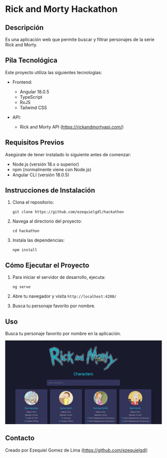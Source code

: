 # Rick and Morty Hackathon

## Descripción
Es una aplicación web que permite buscar y filtrar personajes de la serie Rick and Morty.

## Pila Tecnológica
Este proyecto utiliza las siguientes tecnologías:

- Frontend:
  - Angular 18.0.5
  - TypeScript
  - RxJS
  - Tailwind CSS

- API:
  - Rick and Morty API (https://rickandmortyapi.com/)

## Requisitos Previos
Asegúrate de tener instalado lo siguiente antes de comenzar:

- Node.js (versión 18.x o superior)
- npm (normalmente viene con Node.js)
- Angular CLI (versión 18.0.5)

## Instrucciones de Instalación

1. Clona el repositorio:
   ```
   git clone https://github.com/ezequielgdl/hackathon
   ```

2. Navega al directorio del proyecto:
   ```
   cd hackathon
   ```

3. Instala las dependencias:
   ```
   npm install
   ```

## Cómo Ejecutar el Proyecto

1. Para iniciar el servidor de desarrollo, ejecuta:
   ```
   ng serve
   ```

2. Abre tu navegador y visita `http://localhost:4200/`

3. Busca tu personaje favorito por nombre.

## Uso
Busca tu personaje favorito por nombre en la aplicación.

![Captura de pantalla de la aplicación](/public/screenshot.png)

## Contacto

Creado por Ezequiel Gomez de Lima (https://github.com/ezequielgdl)